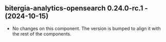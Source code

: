   ## bitergia-analytics-opensearch 0.24.0-rc.1 - (2024-10-15)
  
  * No changes on this component. The version is bumped to align it
    with the rest of the components.
